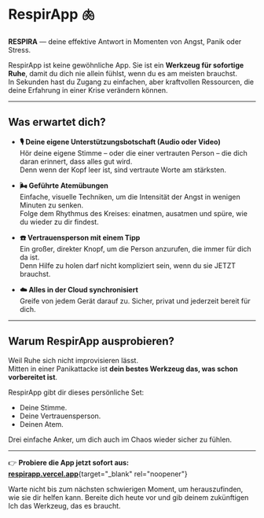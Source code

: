# RespirApp 🫁

**RESPIRA** — deine effektive Antwort in Momenten von Angst, Panik oder Stress.

RespirApp ist keine gewöhnliche App. Sie ist ein **Werkzeug für sofortige Ruhe**, damit du dich nie allein fühlst, wenn du es am meisten brauchst.  
In Sekunden hast du Zugang zu einfachen, aber kraftvollen Ressourcen, die deine Erfahrung in einer Krise verändern können.

---

## Was erwartet dich?

- **🎙️ Deine eigene Unterstützungsbotschaft (Audio oder Video)**  
  Hör deine eigene Stimme – oder die einer vertrauten Person – die dich daran erinnert, dass alles gut wird.  
  Denn wenn der Kopf leer ist, sind vertraute Worte am stärksten.

- **🌬️ Geführte Atemübungen**  
  Einfache, visuelle Techniken, um die Intensität der Angst in wenigen Minuten zu senken.  
  Folge dem Rhythmus des Kreises: einatmen, ausatmen und spüre, wie du wieder zu dir findest.

- **☎️ Vertrauensperson mit einem Tipp**  
  Ein großer, direkter Knopf, um die Person anzurufen, die immer für dich da ist.  
  Denn Hilfe zu holen darf nicht kompliziert sein, wenn du sie JETZT brauchst.

- **☁️ Alles in der Cloud synchronisiert**  
  Greife von jedem Gerät darauf zu. Sicher, privat und jederzeit bereit für dich.

---

## Warum RespirApp ausprobieren?

Weil Ruhe sich nicht improvisieren lässt.  
Mitten in einer Panikattacke ist **dein bestes Werkzeug das, was schon vorbereitet ist**.  

RespirApp gibt dir dieses persönliche Set:  
- Deine Stimme.  
- Deine Vertrauensperson.  
- Deinen Atem.  

Drei einfache Anker, um dich auch im Chaos wieder sicher zu fühlen.

---

👉 **Probiere die App jetzt sofort aus:**  
[**respirapp.vercel.app**](https://respirapp.vercel.app){target="_blank" rel="noopener"}  

Warte nicht bis zum nächsten schwierigen Moment, um herauszufinden, wie sie dir helfen kann. Bereite dich heute vor und gib deinem zukünftigen Ich das Werkzeug, das es braucht.

